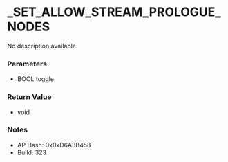 # _SET_ALLOW_STREAM_PROLOGUE_NODES

No description available.

### Parameters
* BOOL toggle

### Return Value
* void

### Notes
* AP Hash: 0x0xD6A3B458
* Build: 323

